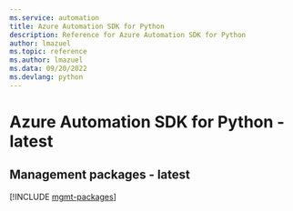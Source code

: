 ```yaml
---
ms.service: automation
title: Azure Automation SDK for Python
description: Reference for Azure Automation SDK for Python
author: lmazuel
ms.topic: reference
ms.author: lmazuel
ms.data: 09/20/2022
ms.devlang: python
---
```

# Azure Automation SDK for Python - latest

## Management packages - latest
[!INCLUDE [mgmt-packages](automation-mgmt-index.md)]